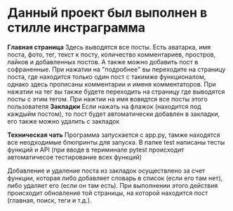 # Данный проект был выполнен в стилле инстраграмма
**Главная страница**
Здесь выводятся все посты. Есть аватарка, имя поста, фото, тег, текст к посту, количество комментариев, простров, лайков и добавленных постов. А также можно добавить пост в софраненные.
При нажатии на "подробнее" вы переходите на страницу поста, где находится только один пост с такимже функционалом, однако здесь прописаны комментарии и именя комментаторов. При нажатии на тег вы также будете переходить на страницу где выводятся посты с этим тегом.
При нажтии на имя вовядтся все посты этого пользователя 
**Закладки**
Если нажать на флажок (находится под каждыйм постом), то пост будет автоматически добавлен в закладки, его также можно удалить с закладок 

**Техническая чать**
Программа запускается с app.py, тамже находятся все неодходимые блюпринты для запуска.
В папке test написаны тесты функций и API (при вводе в териминале pytest происходит автоматичесое тестирование всех функций)

Добавление и удаление поста из закладок осуществлено за счет функции, которая либо добавляет словарь в список (если его там нет), либо удаляет его (если он там есть). При выполнении этого действия происходит обновление той страницы, на которой находится пост (главная, поиск, теги и т.д.).
